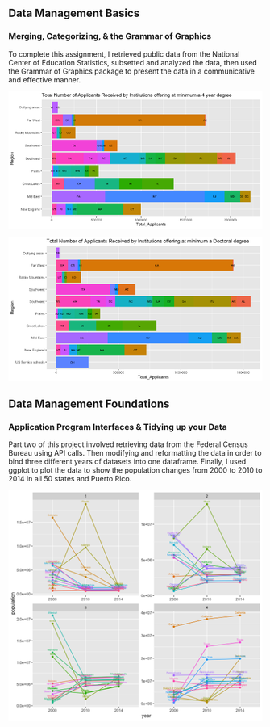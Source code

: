 ## Data Management Basics
### Merging, Categorizing, & the Grammar of Graphics

To complete this assignment, I retrieved public data from the National Center of Education Statistics, subsetted and analyzed the data, then used the  Grammar of Graphics package to present the data in a communicative and effective manner. 

![](P1Pt1Plot1.png)

![](P1Pt1Plot3.png)

## Data Management Foundations
### Application Program Interfaces & Tidying up your Data

Part two of this project involved retrieving data from the Federal Census Bureau using API calls. Then modifying and reformatting the data in order to bind three different years of datasets into one dataframe. Finally, I used ggplot to plot the data to show the population changes from 2000 to 2010 to 2014 in all 50 states and Puerto Rico.

![](P1Pt2Plot1.png)



